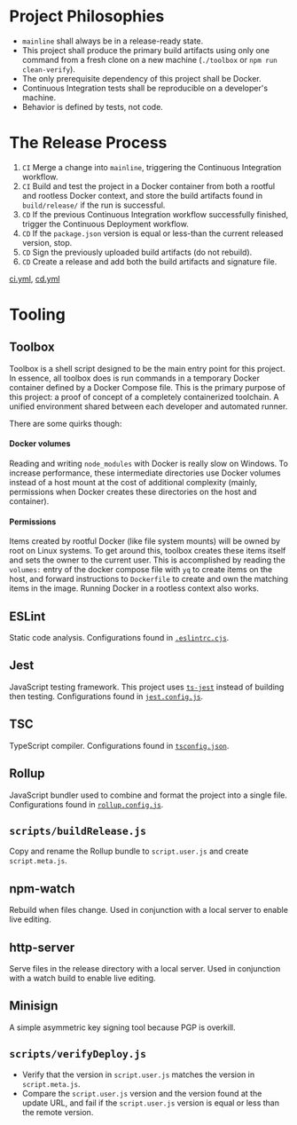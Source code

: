 # Project Philosophies
* `mainline` shall always be in a release-ready state.
* This project shall produce the primary build artifacts using only one command from a fresh clone on a new machine (`./toolbox` or `npm run clean-verify`).
* The only prerequisite dependency of this project shall be Docker.
* Continuous Integration tests shall be reproducible on a developer's machine.
* Behavior is defined by tests, not code.

# The Release Process
1. `CI` Merge a change into `mainline`, triggering the Continuous Integration workflow.
2. `CI` Build and test the project in a Docker container from both a rootful and rootless Docker context, and store the build artifacts found in `build/release/` if the run is successful.
3. `CD` If the previous Continuous Integration workflow successfully finished, trigger the Continuous Deployment workflow.
4. `CD` If the `package.json` version is equal or less-than the current released version, stop.
5. `CD` Sign the previously uploaded build artifacts (do not rebuild).
6. `CD` Create a release and add both the build artifacts and signature file.

[ci.yml][ci-file], [cd.yml][cd-file]

# Tooling

## Toolbox

Toolbox is a shell script designed to be the main entry point for this project. In essence, all toolbox does is run commands in a temporary Docker container defined by a Docker Compose file. This is the primary purpose of this project: a proof of concept of a completely containerized toolchain. A unified environment shared between each developer and automated runner.

There are some quirks though:

#### Docker volumes
Reading and writing `node_modules` with Docker is really slow on Windows. To increase performance, these intermediate directories use Docker volumes instead of a host mount at the cost of additional complexity (mainly, permissions when Docker creates these directories on the host and container).

#### Permissions
Items created by rootful Docker (like file system mounts) will be owned by root on Linux systems. To get around this, toolbox creates these items itself and sets the owner to the current user. This is accomplished by reading the `volumes:` entry of the docker compose file with `yq` to create items on the host, and forward instructions to `Dockerfile` to create and own the matching items in the image. Running Docker in a rootless context also works.

## ESLint
Static code analysis.
Configurations found in [`.eslintrc.cjs`][eslint-file].

## Jest
JavaScript testing framework. This project uses [`ts-jest`][ts-jest-link] instead of building then testing.
Configurations found in [`jest.config.js`][jest-file].

## TSC
TypeScript compiler. Configurations found in [`tsconfig.json`][tsconfig-file].

## Rollup
JavaScript bundler used to combine and format the project into a single file. Configurations found in [`rollup.config.js`][rollup-file].

## `scripts/buildRelease.js`
Copy and rename the Rollup bundle to `script.user.js` and create `script.meta.js`.

## npm-watch
Rebuild when files change. Used in conjunction with a local server to enable live editing.

## http-server
Serve files in the release directory with a local server. Used in conjunction with a watch build to enable live editing.

## Minisign
A simple asymmetric key signing tool because PGP is overkill.

## `scripts/verifyDeploy.js`
* Verify that the version in `script.user.js` matches the version in `script.meta.js`.
* Compare the `script.user.js` version and the version found at the update URL, and fail if the `script.user.js` version is equal or less than the remote version.

[cd-file]: ../blob/mainline/.github/workflows/cd.yml
[ci-file]: ../blob/mainline/.github/workflows/ci.yml
[eslint-file]: ../blob/mainline/.eslintrc.cjs
[jest-file]: ../blob/mainline/jest.config.js
[rollup-file]: ../blob/mainline/rollup.config.js
[tsconfig-file]: ../blob/mainline/tsconfig.json
[ts-jest-link]: https://www.npmjs.com/package/ts-jest